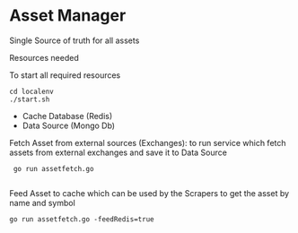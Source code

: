 # Asset Manager

Single Source of truth for all assets

Resources needed

To start all required resources 

```
cd localenv
./start.sh

```

-  Cache Database (Redis)
-  Data Source (Mongo Db)

Fetch Asset from external sources (Exchanges): to run service which fetch assets from external exchanges and save it to Data Source

```
 go run assetfetch.go
 
```

Feed Asset to cache which  can be used by the Scrapers to get the asset by name and symbol

```
go run assetfetch.go -feedRedis=true

```

